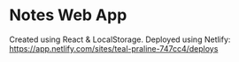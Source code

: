 # Notes Web App

Created using React & LocalStorage. Deployed using Netlify: https://app.netlify.com/sites/teal-praline-747cc4/deploys

